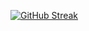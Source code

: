 [![GitHub Streak](https://github-readme-streak-stats.herokuapp.com/?user=salman-2244)](https://git.io/streak-stats)

